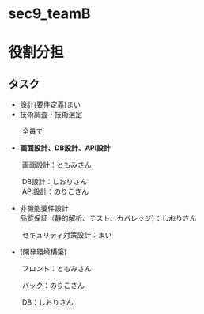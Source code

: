 # sec9_teamB

# 役割分担

## タスク

- 設計(要件定義)まい
- 技術調査・技術選定

　　全員で

- **画面設計、DB設計、API設計**

　　画面設計：ともみさん<br>

　　DB設計：しおりさん<br>
　　API設計：のりこさん<br>

- 非機能要件設計<br>
  品質保証（静的解析、テスト、カバレッジ）：しおりさん<br>

　　セキュリティ対策設計：まい<br>

- (開発環境構築)<br>

　　フロント：ともみさん<br>

　　バック：のりこさん<br>

　　DB：しおりさん<br>
